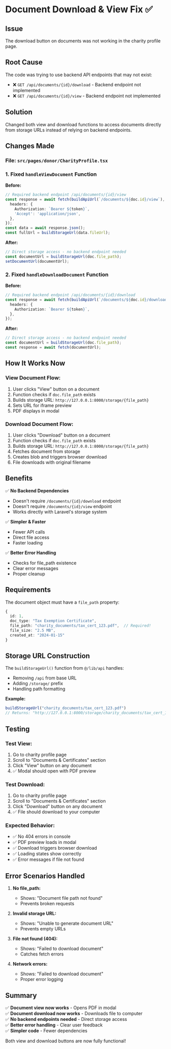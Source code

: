 # Document Download & View Fix ✅

## Issue
The download button on documents was not working in the charity profile page.

## Root Cause
The code was trying to use backend API endpoints that may not exist:
- ❌ `GET /api/documents/{id}/download` - Backend endpoint not implemented
- ❌ `GET /api/documents/{id}/view` - Backend endpoint not implemented

## Solution
Changed both view and download functions to access documents directly from storage URLs instead of relying on backend endpoints.

## Changes Made

### File: `src/pages/donor/CharityProfile.tsx`

### 1. Fixed `handleViewDocument` Function
**Before:**
```typescript
// Required backend endpoint /api/documents/{id}/view
const response = await fetch(buildApiUrl(`/documents/${doc.id}/view`), {
  headers: {
    Authorization: `Bearer ${token}`,
    'Accept': 'application/json',
  },
});
const data = await response.json();
const fullUrl = buildStorageUrl(data.fileUrl);
```

**After:**
```typescript
// Direct storage access - no backend endpoint needed
const documentUrl = buildStorageUrl(doc.file_path);
setDocumentUrl(documentUrl);
```

### 2. Fixed `handleDownloadDocument` Function
**Before:**
```typescript
// Required backend endpoint /api/documents/{id}/download
const response = await fetch(buildApiUrl(`/documents/${doc.id}/download`), {
  headers: {
    Authorization: `Bearer ${token}`,
  },
});
```

**After:**
```typescript
// Direct storage access - no backend endpoint needed
const documentUrl = buildStorageUrl(doc.file_path);
const response = await fetch(documentUrl);
```

## How It Works Now

### View Document Flow:
1. User clicks "View" button on a document
2. Function checks if `doc.file_path` exists
3. Builds storage URL: `http://127.0.0.1:8000/storage/{file_path}`
4. Sets URL for iframe preview
5. PDF displays in modal

### Download Document Flow:
1. User clicks "Download" button on a document
2. Function checks if `doc.file_path` exists
3. Builds storage URL: `http://127.0.0.1:8000/storage/{file_path}`
4. Fetches document from storage
5. Creates blob and triggers browser download
6. File downloads with original filename

## Benefits

✅ **No Backend Dependencies**
- Doesn't require `/documents/{id}/download` endpoint
- Doesn't require `/documents/{id}/view` endpoint
- Works directly with Laravel's storage system

✅ **Simpler & Faster**
- Fewer API calls
- Direct file access
- Faster loading

✅ **Better Error Handling**
- Checks for file_path existence
- Clear error messages
- Proper cleanup

## Requirements

The document object must have a `file_path` property:
```typescript
{
  id: 1,
  doc_type: "Tax Exemption Certificate",
  file_path: "charity_documents/tax_cert_123.pdf",  // Required!
  file_size: "2.5 MB",
  created_at: "2024-01-15"
}
```

## Storage URL Construction

The `buildStorageUrl()` function from `@/lib/api` handles:
- Removing `/api` from base URL
- Adding `/storage/` prefix
- Handling path formatting

**Example:**
```typescript
buildStorageUrl("charity_documents/tax_cert_123.pdf")
// Returns: "http://127.0.0.1:8000/storage/charity_documents/tax_cert_123.pdf"
```

## Testing

### Test View:
1. Go to charity profile page
2. Scroll to "Documents & Certificates" section
3. Click "View" button on any document
4. ✅ Modal should open with PDF preview

### Test Download:
1. Go to charity profile page
2. Scroll to "Documents & Certificates" section
3. Click "Download" button on any document
4. ✅ File should download to your computer

### Expected Behavior:
- ✅ No 404 errors in console
- ✅ PDF preview loads in modal
- ✅ Download triggers browser download
- ✅ Loading states show correctly
- ✅ Error messages if file not found

## Error Scenarios Handled

1. **No file_path:**
   - Shows: "Document file path not found"
   - Prevents broken requests

2. **Invalid storage URL:**
   - Shows: "Unable to generate document URL"
   - Prevents empty URLs

3. **File not found (404):**
   - Shows: "Failed to download document"
   - Catches fetch errors

4. **Network errors:**
   - Shows: "Failed to download document"
   - Proper error logging

## Summary

✅ **Document view now works** - Opens PDF in modal  
✅ **Document download now works** - Downloads file to computer  
✅ **No backend endpoints needed** - Direct storage access  
✅ **Better error handling** - Clear user feedback  
✅ **Simpler code** - Fewer dependencies  

Both view and download buttons are now fully functional!
